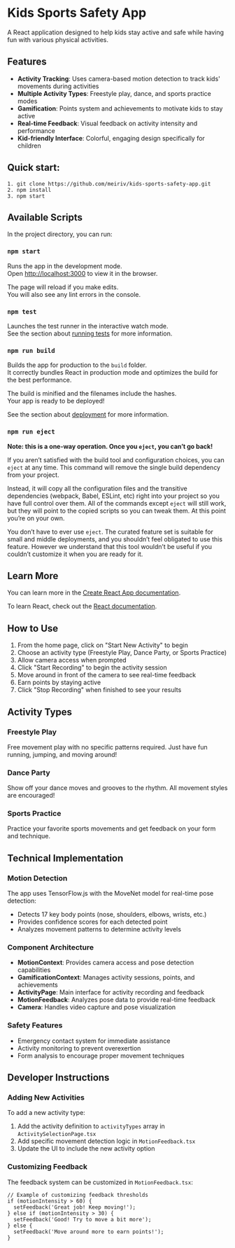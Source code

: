 # Kids Sports Safety App

A React application designed to help kids stay active and safe while having fun with various physical activities.

## Features

- **Activity Tracking**: Uses camera-based motion detection to track kids' movements during activities
- **Multiple Activity Types**: Freestyle play, dance, and sports practice modes
- **Gamification**: Points system and achievements to motivate kids to stay active
- **Real-time Feedback**: Visual feedback on activity intensity and performance
- **Kid-friendly Interface**: Colorful, engaging design specifically for children

## Quick start:
    1. git clone https://github.com/meiriv/kids-sports-safety-app.git
    2. npm install
    3. npm start
## Available Scripts

In the project directory, you can run:

### `npm start`

Runs the app in the development mode.\
Open [http://localhost:3000](http://localhost:3000) to view it in the browser.

The page will reload if you make edits.\
You will also see any lint errors in the console.

### `npm test`

Launches the test runner in the interactive watch mode.\
See the section about [running tests](https://facebook.github.io/create-react-app/docs/running-tests) for more information.

### `npm run build`

Builds the app for production to the `build` folder.\
It correctly bundles React in production mode and optimizes the build for the best performance.

The build is minified and the filenames include the hashes.\
Your app is ready to be deployed!

See the section about [deployment](https://facebook.github.io/create-react-app/docs/deployment) for more information.

### `npm run eject`

**Note: this is a one-way operation. Once you `eject`, you can’t go back!**

If you aren’t satisfied with the build tool and configuration choices, you can `eject` at any time. This command will remove the single build dependency from your project.

Instead, it will copy all the configuration files and the transitive dependencies (webpack, Babel, ESLint, etc) right into your project so you have full control over them. All of the commands except `eject` will still work, but they will point to the copied scripts so you can tweak them. At this point you’re on your own.

You don’t have to ever use `eject`. The curated feature set is suitable for small and middle deployments, and you shouldn’t feel obligated to use this feature. However we understand that this tool wouldn’t be useful if you couldn’t customize it when you are ready for it.

## Learn More

You can learn more in the [Create React App documentation](https://facebook.github.io/create-react-app/docs/getting-started).

To learn React, check out the [React documentation](https://reactjs.org/).

## How to Use

1. From the home page, click on "Start New Activity" to begin
2. Choose an activity type (Freestyle Play, Dance Party, or Sports Practice)
3. Allow camera access when prompted
4. Click "Start Recording" to begin the activity session
5. Move around in front of the camera to see real-time feedback
6. Earn points by staying active
7. Click "Stop Recording" when finished to see your results

## Activity Types

### Freestyle Play
Free movement play with no specific patterns required. Just have fun running, jumping, and moving around!

### Dance Party
Show off your dance moves and grooves to the rhythm. All movement styles are encouraged!

### Sports Practice
Practice your favorite sports movements and get feedback on your form and technique.

## Technical Implementation

### Motion Detection

The app uses TensorFlow.js with the MoveNet model for real-time pose detection:

- Detects 17 key body points (nose, shoulders, elbows, wrists, etc.)
- Provides confidence scores for each detected point
- Analyzes movement patterns to determine activity levels

### Component Architecture

- **MotionContext**: Provides camera access and pose detection capabilities
- **GamificationContext**: Manages activity sessions, points, and achievements
- **ActivityPage**: Main interface for activity recording and feedback
- **MotionFeedback**: Analyzes pose data to provide real-time feedback
- **Camera**: Handles video capture and pose visualization

### Safety Features

- Emergency contact system for immediate assistance
- Activity monitoring to prevent overexertion
- Form analysis to encourage proper movement techniques

## Developer Instructions

### Adding New Activities

To add a new activity type:

1. Add the activity definition to `activityTypes` array in `ActivitySelectionPage.tsx`
2. Add specific movement detection logic in `MotionFeedback.tsx`
3. Update the UI to include the new activity option

### Customizing Feedback

The feedback system can be customized in `MotionFeedback.tsx`:

```tsx
// Example of customizing feedback thresholds
if (motionIntensity > 60) {
  setFeedback('Great job! Keep moving!');
} else if (motionIntensity > 30) {
  setFeedback('Good! Try to move a bit more');
} else {
  setFeedback('Move around more to earn points!');
}
```
